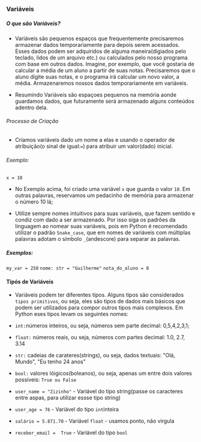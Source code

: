 ### Variáveis

##### O que são Variáveis?

* Variáveis são pequenos espaços que frequentemente precisaremos armazenar dados temporariamente para depois serem acessados. Esses dados podem ser adquiridos de alguma maneira(digiados pelo teclado, lidos de um arquivo etc.) ou calculados pelo nosso programa com base em outros dados. Imagine, por exemplo, que você gostaria de calcular a média de um aluno a partir de suas notas. Precisaremos que o aluno digite suas notas, e o programa irá calcular um novo valor, a média. Armazenaremos nossos dados temporariamente em variáveis.

* Resumindo Variáveis são espaçoes pequenos na memória aonde guardamos dados, que futuramente será armazenado alguns conteúdos adentro dela.

###### Processo de Criação

* Criamos variáveis dado um nome a elas e usando o operador de atribuição(o sinal de igual:`=`) para atribuir um valor(dado) inicial.

###### Exemplo:

`x = 10`

* No Exemplo acima, foi criado uma variável `x` que guarda o valor `10`. Em outras palavras, reservamos um pedacinho de memória para armazenar o número 10 lá;

* Utilize sempre nomes intuitivos para suas variáveis, que fazem sentido e condiz com dado a ser armazenado. Por isso siga os padrões da linguagem ao nomear suas variáveis, pois em Python é recomendado utilizar o padrão `Snake_case`, que em nomes de variáveis com múltiplas palavras adotam o símbolo `_`(andescore) para separar as palavras.

##### Exemplos:

`my_var = 250`
`nome: str = "Guilherme"`
`nota_do_aluno = 8`

#### Tipós de Variáveis

* Variáveis podem ter diferentes tipos. Alguns tipos são considerados ``tipos primitivos``, ou seja, eles são tipos de dados mais básicos que podem ser utilizados para compor outros tipos mais complexos. Em Python eses tipos levam os seguintes nomes:

* `int:`números inteiros, ou seja, números sem parte decimal: 0,5,4,2,3,1;
* `float:` números reais, ou seja, números com partes decimal: 1.0, 2.7, 3.14
* `str:` cadeias de carateres(strings), ou seja, dados textuais: "Olá, Mundo", "Eu tenho 24 anos"
* `bool:` valores lóigicos(boleanos), ou seja, apenas um entre dois valores possíveis: `True ou False`

* `user_name = "Zizinho"` - Variável do tipo string(passe os caracteres entre aspas, para utilizar essse tipo string)
* `user_age = 76` - Variável do tipo `int`inteira
* `salário = 5.871.70` - Variável ``float`` - usamos ponto, não virgula
* `receber_email =  True` - Variável do tipo ``bool``

